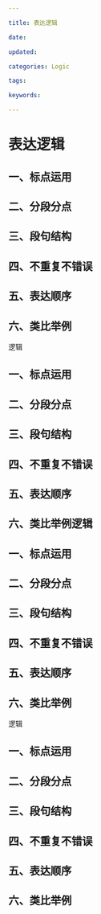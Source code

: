 ```yaml
---

title: 表达逻辑

date: 

updated: 

categories: Logic

tags: 

keywords: 

---
```

# 表达逻辑

## 一、标点运用

## 二、分段分点

## 三、段句结构

## 四、不重复不错误

## 五、表达顺序

## 六、类比举例

逻辑

## 一、标点运用

## 二、分段分点

## 三、段句结构

## 四、不重复不错误

## 五、表达顺序

## 六、类比举例逻辑

## 一、标点运用

## 二、分段分点

## 三、段句结构

## 四、不重复不错误

## 五、表达顺序

## 六、类比举例

逻辑

## 一、标点运用

## 二、分段分点

## 三、段句结构

## 四、不重复不错误

## 五、表达顺序

## 六、类比举例